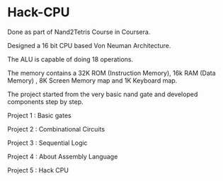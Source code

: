# Hack-CPU

Done as part of Nand2Tetris Course in Coursera.

Designed a 16 bit CPU based Von Neuman Architecture.

The ALU is capable of doing 18 operations.

The memory contains a 32K ROM (Instruction Memory), 16k RAM (Data Memory) , 8K Screen Memory map and 1K Keyboard map.


The project started from the very basic nand gate and developed components step by step.

Project 1 : Basic gates

Project 2 : Combinational Circuits

Project 3 : Sequential Logic

Project 4 : About Assembly Language

Project 5 : Hack CPU


